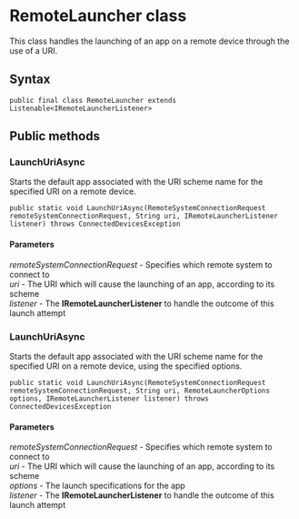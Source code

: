 # RemoteLauncher class
This class handles the launching of an app on a remote device through the use of a URI.

## Syntax
`public final class RemoteLauncher extends Listenable<IRemoteLauncherListener>`

## Public methods

### LaunchUriAsync
Starts the default app associated with the URI scheme name for the specified URI on a remote device.

`public static void LaunchUriAsync(RemoteSystemConnectionRequest remoteSystemConnectionRequest, String uri, IRemoteLauncherListener listener) throws ConnectedDevicesException`

#### Parameters  
*remoteSystemConnectionRequest* - Specifies which remote system to connect to  
*uri* - The URI which will cause the launching of an app, according to its scheme  
*listener* - The **IRemoteLauncherListener** to handle the outcome of this launch attempt

### LaunchUriAsync
Starts the default app associated with the URI scheme name for the specified URI on a remote device, using the specified options.

`public static void LaunchUriAsync(RemoteSystemConnectionRequest remoteSystemConnectionRequest, String uri, RemoteLauncherOptions options, IRemoteLauncherListener listener) throws ConnectedDevicesException`

#### Parameters  
*remoteSystemConnectionRequest* - Specifies which remote system to connect to  
*uri* - The URI which will cause the launching of an app, according to its scheme  
*options* - The launch specifications for the app  
*listener* - The **IRemoteLauncherListener** to handle the outcome of this launch attempt